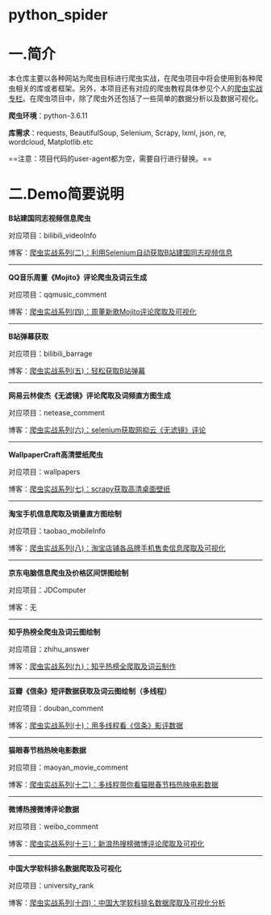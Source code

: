 # python_spider

# 一.简介

本仓库主要以各种网站为爬虫目标进行爬虫实战，在爬虫项目中将会使用到各种爬虫相关的库或者框架。另外，本项目还有对应的爬虫教程具体参见个人的[爬虫实战专栏](https://blog.csdn.net/qq_42103091/category_10253830.html)。在爬虫项目中，除了爬虫外还包括了一些简单的数据分析以及数据可视化。

**爬虫环境**：python-3.6.11

**库需求**：requests, BeautifulSoup, Selenium, Scrapy, lxml, json, re, wordcloud, Matplotlib.etc

==注意：项目代码的user-agent都为空，需要自行进行替换。==

# 二.Demo简要说明

**B站建国同志视频信息爬虫**

对应项目：bilibili_videoInfo

博客：[爬虫实战系列(二)：利用Selenium自动获取B站建国同志视频信息](https://blog.csdn.net/qq_42103091/article/details/107571462)

------

**QQ音乐周董《Mojito》评论爬虫及词云生成**

对应项目：qqmusic_comment

博客：[爬虫实战系列(四)：周董新歌Mojito评论爬取及可视化]()

------

**B站弹幕获取**

对应项目：bilibili_barrage

博客：[爬虫实战系列(五)：轻松获取B站弹幕](https://blog.csdn.net/qq_42103091/article/details/107874198)

------

**网易云林俊杰《无滤镜》评论爬取及词频直方图生成**

对应项目：netease_comment

博客：[爬虫实战系列(六)：selenium获取网抑云《无滤镜》评论](https://blog.csdn.net/qq_42103091/article/details/107915082)

------

**WallpaperCraft高清壁纸爬虫**

对应项目：wallpapers

博客：[爬虫实战系列(七)：scrapy获取高清桌面壁纸](https://blog.csdn.net/qq_42103091/article/details/108013014)

------

**淘宝手机信息爬取及销量直方图绘制**

对应项目：taobao_mobileInfo

博客：[爬虫实战系列(八)：淘宝店铺各品牌手机售卖信息爬取及可视化](https://blog.csdn.net/qq_42103091/article/details/108526705)

------

**京东电脑信息爬虫及价格区间饼图绘制**

对应项目：JDComputer

博客：无

------

**知乎热榜全爬虫及词云图绘制**

对应项目：zhihu_answer

博客：[爬虫实战系列(九)：知乎热榜全爬取及词云制作](https://blog.csdn.net/qq_42103091/article/details/108897911)

------

**豆瓣《信条》短评数据获取及词云图绘制（多线程）**

对应项目：douban_comment

博客：[爬虫实战系列(十)：用多线程看《信条》影评数据](https://blog.csdn.net/qq_42103091/article/details/109679690)

------

**猫眼春节档热映电影数据**

对应项目：maoyan_movie_comment

博客：[爬虫实战系列(十二)：多线程带你看猫眼春节档热映电影数据](https://blog.csdn.net/qq_42103091?spm=1000.2115.3001.5343)

------

**微博热搜微博评论数据**

对应项目：weibo_comment

博客：[爬虫实战系列(十三)：新浪热搜榜微博评论爬取及可视化](https://blog.csdn.net/qq_42103091/article/details/114745856)

------

**中国大学软科排名数据爬取及可视化**

对应项目：university_rank

博客：[爬虫实战系列(十四)：中国大学软科排名数据爬取及可视化分析](https://blog.csdn.net/qq_42103091/article/details/118002291)


